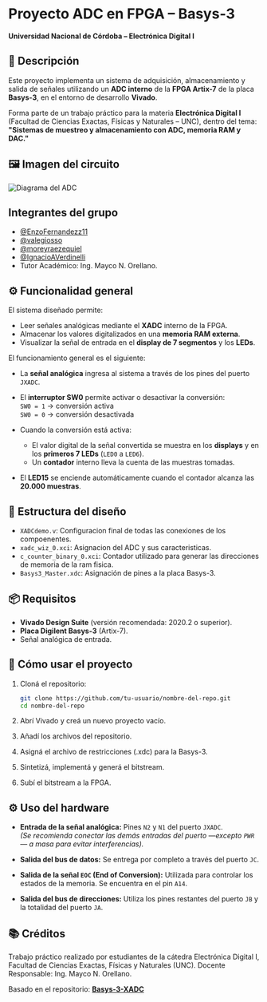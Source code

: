 # Proyecto ADC en FPGA – Basys-3  
**Universidad Nacional de Córdoba – Electrónica Digital I**

## 🧠 Descripción

Este proyecto implementa un sistema de adquisición, almacenamiento y salida de señales utilizando un **ADC interno** de la **FPGA Artix-7** de la placa **Basys-3**, en el entorno de desarrollo **Vivado**.

Forma parte de un trabajo práctico para la materia **Electrónica Digital I** (Facultad de Ciencias Exactas, Físicas y Naturales – UNC), dentro del tema:  
**"Sistemas de muestreo y almacenamiento con ADC, memoria RAM y DAC."**

## 🖼️ Imagen del circuito 

![Diagrama del ADC](diagrama_adc.png)

## Integrantes del grupo
- [@EnzoFernandezz11](https://github.com/EnzoFernandezz11)
- [@valegiosso](https://github.com/valegiosso)
- [@moreyraezequiel](https://github.com/moreyraezequiel)
- [@IgnacioAVerdinelli](https://github.com/IgnacioAVerdinelli)
- Tutor Académico: Ing. Mayco N. Orellano.

## ⚙️ Funcionalidad general

El sistema diseñado permite:

- Leer señales analógicas mediante el **XADC** interno de la FPGA.
- Almacenar los valores digitalizados en una **memoria RAM externa**.
- Visualizar la señal de entrada en el **display de 7 segmentos** y los **LEDs**.

El funcionamiento general es el siguiente:

- La **señal analógica** ingresa al sistema a través de los pines del puerto `JXADC`.

- El **interruptor SW0** permite activar o desactivar la conversión:  
  `SW0 = 1` → conversión activa  
  `SW0 = 0` → conversión desactivada

- Cuando la conversión está activa:
  - El valor digital de la señal convertida se muestra en los **displays** y en los **primeros 7 LEDs** (`LED0` a `LED6`).
  - Un **contador** interno lleva la cuenta de las muestras tomadas.

- El **LED15** se enciende automáticamente cuando el contador alcanza las **20.000 muestras**.

## 🧩 Estructura del diseño

- `XADCdemo.v`: Configuracion final de todas las conexiones de los compoenentes.
- `xadc_wiz_0.xci`: Asignacion del ADC y sus caracteristicas.
- `c_counter_binary_0.xci`: Contador utilizado para generar las direcciones de memoria de la ram fisica.
- `Basys3_Master.xdc`: Asignación de pines a la placa Basys-3.

## 📦 Requisitos

- **Vivado Design Suite** (versión recomendada: 2020.2 o superior).
- **Placa Digilent Basys-3** (Artix-7).
- Señal analógica de entrada.

## 🚀 Cómo usar el proyecto

1. Cloná el repositorio:

   ```bash
   git clone https://github.com/tu-usuario/nombre-del-repo.git
   cd nombre-del-repo

2. Abrí Vivado y creá un nuevo proyecto vacío.

3. Añadí los archivos del repositorio.

4. Asigná el archivo de restricciones (.xdc) para la Basys-3.

5. Sintetizá, implementá y generá el bitstream.

6. Subí el bitstream a la FPGA.
 
## ⚙️ Uso del hardware

- **Entrada de la señal analógica:** Pines `N2` y `N1` del puerto `JXADC`.  
  *(Se recomienda conectar las demás entradas del puerto —excepto `PWR`— a masa para evitar interferencias).*

- **Salida del bus de datos:** Se entrega por completo a través del puerto `JC`.

- **Salida de la señal `EOC` (End of Conversion):** Utilizada para controlar los estados de la memoria. Se encuentra en el pin `A14`.

- **Salida del bus de direcciones:** Utiliza los pines restantes del puerto `JB` y la totalidad del puerto `JA`.

## 📚 Créditos
Trabajo práctico realizado por estudiantes de la cátedra Electrónica Digital I, Facultad de Ciencias Exactas, Físicas y Naturales (UNC).
Docente Responsable: Ing. Mayco N. Orellano.

Basado en el repositorio: [**Basys-3-XADC**](https://github.com/Digilent/Basys-3-XADC)





